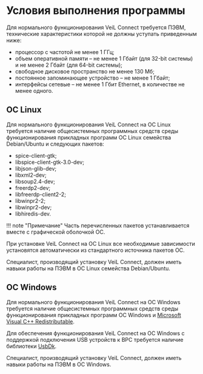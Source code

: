 # Условия выполнения программы

Для нормального функционирования VeiL Connect требуется ПЭВМ, технические характеристики 
которой не должны уступать приведенным ниже:

- процессор с частотой не менее 1 ГГц;
- объем оперативной памяти – не менее 1 Гбайт (для 32-bit системы) и не менее 2 Гбайт (для 64-bit системы);
- свободное дисковое пространство не менее 130 Мб;
- постоянное запоминающее устройство – не менее 1 Гбайт;
- интерфейсы сетевые – не менее 1 Гбит Ethernet, в количестве не менее одного.

## ОС Linux

Для нормального функционирования VeiL Connect на ОС Linux требуется наличие общесистемных 
программных средств среды функционирования прикладных программ ОС Linux семейства Debian/Ubuntu 
и следующих пакетов:

- spice-client-gtk;
- libspice-client-gtk-3.0-dev;
- libjson-glib-dev;
- libxml2-dev;
- libsoup2.4-dev;
- freerdp2-dev;
- libfreerdp-client2-2;
- libwinpr2-2;
- libwinpr2-dev;
- libhiredis-dev. 

!!! note "Примечание" 
    Часть перечисленных пакетов устанавливается вместе с графической оболочкой ОС.

При установке VeiL Connect на ОС Linux все необходимые зависимости установятся автоматически из 
стандартного источника пакетов ОС.
 
Специалист, производящий установку VeiL Connect, должен иметь навыки работы на ПЭВМ в 
ОС Linux семейства Debian/Ubuntu.

## ОС Windows

Для нормального функционирования VeiL Connect на ОС Windows требуется наличие общесистемных 
программных средств среды функционирования прикладных программ ОС Windows и 
[Microsoft Visual C++ Redistributable](https://support.microsoft.com/en-us/help/2977003/the-latest-supported-visual-c-downloads).
 
Для обеспечения функционирования VeiL Connect на ОС Windows с поддержкой подключения USB устройств 
к ВРС требуется наличие библиотеки [UsbDk](https://github.com/daynix/UsbDk/releases/download/v1.00-22/UsbDk_1.0.22_x64.msi).

Специалист, производящий установку VeiL Connect, должен иметь навыки работы на ПЭВМ в ОС Windows.